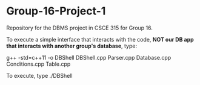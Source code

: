 Group-16-Project-1
==================

Repository for the DBMS project in CSCE 315 for Group 16.

To execute a simple interface that interacts with the code, **NOT our DB app that interacts with another group's database**, type: 

g++ -std=c++11 -o DBShell DBShell.cpp Parser.cpp Database.cpp Conditions.cpp Table.cpp 

To execute, type ./DBShell 
